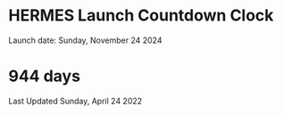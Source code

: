 # HERMES Launch Countdown Clock

Launch date: Sunday, November 24 2024
# 944 days

Last Updated Sunday, April 24 2022